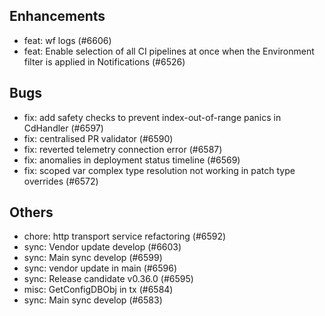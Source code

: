 ## Enhancements
- feat: wf logs (#6606)
- feat: Enable selection of all CI pipelines at once when the Environment filter is applied in Notifications (#6526)
## Bugs
- fix: add safety checks to prevent index-out-of-range panics in CdHandler (#6597)
- fix: centralised PR validator (#6590)
- fix: reverted telemetry connection error (#6587)
- fix: anomalies in deployment status timeline (#6569)
- fix: scoped var complex type resolution not working in patch type overrides (#6572)
## Others
- chore: http transport service refactoring (#6592)
- sync: Vendor update develop (#6603)
- sync: Main sync develop (#6599)
- sync: vendor update in main (#6596)
- sync: Release candidate v0.36.0 (#6595)
- misc: GetConfigDBObj in tx (#6584)
- sync: Main sync develop (#6583)
